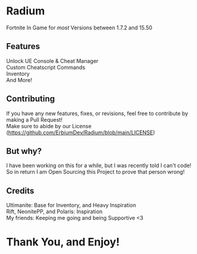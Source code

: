 # Radium
Fortnite In Game for *most* Versions between 1.7.2 and 15.50
## Features
Unlock UE Console & Cheat Manager
<br>
Custom Cheatscript Commands
<br>
Inventory
<br>
And More!

## Contributing
If you have any new features, fixes, or revisions, feel free to contribute by making a Pull Request!
<br>
Make sure to abide by our License (https://github.com/ErbiumDev/Radium/blob/main/LICENSE)

## But why?
I have been working on this for a while, but I was recently told I can't code! So in return I am Open Sourcing this Project to prove that person wrong!

## Credits
Ultimanite: Base for Inventory, and Heavy Inspiration
<br>
Rift, NeonitePP, and Polaris: Inspiration
<br>
My friends: Keeping me going and being Supportive <3

# Thank You, and Enjoy!
